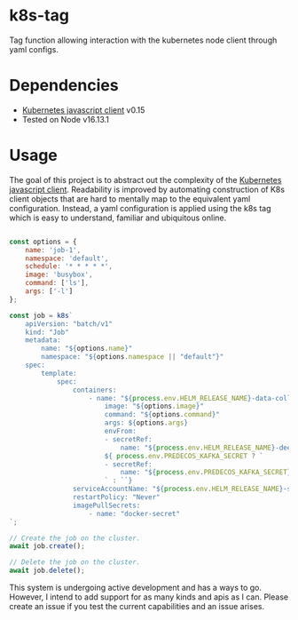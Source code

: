 # k8s-tag
Tag function allowing interaction with the kubernetes node client through yaml configs.

# Dependencies
- [Kubernetes javascript client](https://github.com/kubernetes-client/javascript) v0.15
- Tested on Node v16.13.1

# Usage
The goal of this project is to abstract out the complexity of the [Kubernetes javascript client](https://github.com/kubernetes-client/javascript). Readability is improved by automating construction of K8s client objects that are hard
to mentally map to the equivalent yaml configuration. Instead, a yaml configuration is applied using the k8s tag which
is easy to understand, familiar and ubiquitous online.

```javascript

const options = {
    name: 'job-1',
    namespace: 'default',
    schedule: '* * * * *',
    image: 'busybox',
    command: ['ls'],
    args: ['-l']
};

const job = k8s`
    apiVersion: "batch/v1"
    kind: "Job"
    metadata:
        name: "${options.name}"
        namespace: "${options.namespace || "default"}"
    spec:
        template:
            spec:
                containers:
                    - name: "${process.env.HELM_RELEASE_NAME}-data-collector"
                        image: "${options.image}"
                        command: "${options.command}"
                        args: ${options.args}
                        envFrom:
                        - secretRef:
                            name: "${process.env.HELM_RELEASE_NAME}-deep-microservice-collection-secret"
                        ${ process.env.PREDECOS_KAFKA_SECRET ? `
                        - secretRef:
                            name: "${process.env.PREDECOS_KAFKA_SECRET}"
                        ` : ``}
                serviceAccountName: "${process.env.HELM_RELEASE_NAME}-secret-accessor-service-account"
                restartPolicy: "Never"
                imagePullSecrets:
                    - name: "docker-secret"
`;

// Create the job on the cluster.
await job.create();

// Delete the job on the cluster.
await job.delete();

```

This system is undergoing active development and has a ways to go. However, I intend to add support for as many
kinds and apis as I can. Please create an issue if you test the current capabilities and an issue arises.
